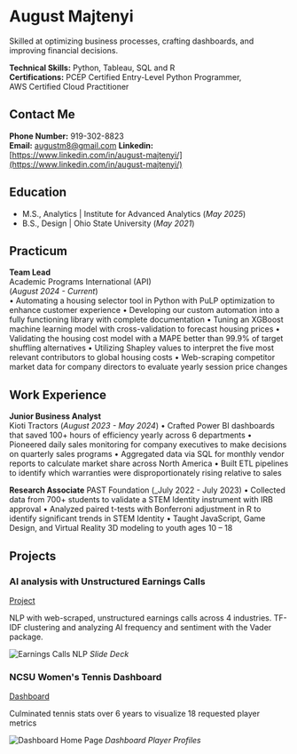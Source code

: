 # August Majtenyi
Skilled at optimizing business processes, crafting dashboards, and improving financial decisions.

**Technical Skills:** Python, Tableau, SQL and R   
**Certifications:** PCEP Certified Entry-Level Python Programmer,  
AWS Certified Cloud Practitioner  

## Contact Me 
**Phone Number:** 919-302-8823  
**Email:** augustm8@gmail.com
**Linkedin:** [https://www.linkedin.com/in/august-majtenyi/](https://www.linkedin.com/in/august-majtenyi/)  

## Education 
- M.S., Analytics | Institute for Advanced Analytics (_May 2025_)
- B.S., Design | Ohio State University (_May 2021_)

## Practicum  
**Team Lead**  
Academic Programs International (API)  
(_August 2024 - Current_)  
• Automating a housing selector tool in Python with PuLP optimization to enhance customer experience
• Developing our custom automation into a fully functioning library with complete documentation
• Tuning an XGBoost machine learning model with cross-validation to forecast housing prices
• Validating the housing cost model with a MAPE better than 99.9% of target shuffling alternatives
• Utilizing Shapley values to interpret the five most relevant contributors to global housing costs
• Web-scraping competitor market data for company directors to evaluate yearly session price changes


## Work Experience
**Junior Business Analyst**           
Kioti Tractors
(_August 2023 - May 2024_)
• Crafted Power BI dashboards that saved 100+ hours of efficiency yearly across 6 departments
• Pioneered daily sales monitoring for company executives to make decisions on quarterly sales programs
• Aggregated data via SQL for monthly vendor reports to calculate market share across North America
• Built ETL pipelines to identify which warranties were disproportionately rising relative to sales

**Research Associate**
PAST Foundation
(_July 2022 - July 2023)
• Collected data from 700+ students to validate a STEM Identity instrument with IRB approval
• Analyzed paired t-tests with Bonferroni adjustment in R to identify significant trends in STEM Identity
• Taught JavaScript, Game Design, and Virtual Reality 3D modeling to youth ages 10 – 18


## Projects


### AI analysis with Unstructured Earnings Calls
[Project](AITextAnalytics.jpg)

NLP with web-scraped, unstructured earnings calls across 4 industries. TF-IDF clustering and analyzing AI frequency and sentiment with the Vader package.

![Earnings Calls NLP](https://docs.google.com/presentation/d/1CUsx_gHMNNeO195B45ehTEtIM6fHCL4NptkPNdBgieM/edit?usp=sharing)
_Slide Deck_


### NCSU Women's Tennis Dashboard
[Dashboard](https://public.tableau.com/app/profile/august.majtenyi/viz/Blue17NCSUTennisDashboard/NCStatePlayerProfiles)

Culminated tennis stats over 6 years to visualize 18 requested player metrics

![Dashboard Home Page](Dashboard.jpg)
_Dashboard Player Profiles_



